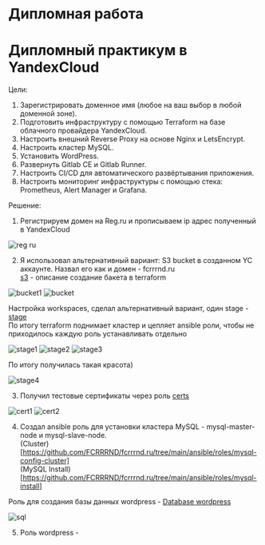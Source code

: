 # Дипломная работа

# Дипломный практикум в YandexCloud

Цели:

1. Зарегистрировать доменное имя (любое на ваш выбор в любой доменной зоне).
2. Подготовить инфраструктуру с помощью Terraform на базе облачного провайдера YandexCloud.
3. Настроить внешний Reverse Proxy на основе Nginx и LetsEncrypt.
4. Настроить кластер MySQL.
5. Установить WordPress.
6. Развернуть Gitlab CE и Gitlab Runner.
7. Настроить CI/CD для автоматического развёртывания приложения.
8. Настроить мониторинг инфраструктуры с помощью стека: Prometheus, Alert Manager и Grafana.

Решение:

1. Регистрируем домен на Reg.ru и прописываем ip адрес полученный в YandexCloud

![reg ru](https://user-images.githubusercontent.com/93032289/196037780-8218243f-41e2-4222-af4e-73064b10fb13.png)

2. Я использовал альтернативный вариант: S3 bucket в созданном YC аккаунте. Назвал его как и домен - fcrrrnd.ru    
[s3](https://github.com/FCRRRND/fcrrrnd.ru/tree/main/terraform/s3) - описание создание бакета в terraform

![bucket1](https://user-images.githubusercontent.com/93032289/196038031-7cd8b72f-0b3f-4c21-bae5-00937a84a32c.png)
![bucket](https://user-images.githubusercontent.com/93032289/196038033-c61f3ee8-c9fd-463b-9cea-430489a46ab6.png)

Настройка workspaces, сделал альтернативный вариант, один stage - [stage](https://github.com/FCRRRND/fcrrrnd.ru/tree/main/terraform/stage)    
По итогу terraform поднимает кластер и цепляет ansible роли, чтобы не приходилось каждую роль устанавливать отдельно

![stage1](https://user-images.githubusercontent.com/93032289/196038333-db12c1cb-f358-46b6-bc41-14acf8cd0d56.png)
![stage2](https://user-images.githubusercontent.com/93032289/196038334-7362ba94-82e6-451a-bbb7-609939028683.png)
![stage3](https://user-images.githubusercontent.com/93032289/196038335-60f31383-ba19-459f-8a7f-5938030dcc46.png)

По итогу получилась такая красота)

![stage4](https://user-images.githubusercontent.com/93032289/196038336-94ad1b50-8e4a-4bc5-86b0-730f2863d1b2.png)

3. Получил тестовые сертификаты через роль [certs](https://github.com/FCRRRND/fcrrrnd.ru/tree/main/ansible/roles/nginx-proxy-install)

![cert1](https://user-images.githubusercontent.com/93032289/196038668-5f6e2fb3-3920-41b8-ad96-d6881859ae8f.png)
![cert2](https://user-images.githubusercontent.com/93032289/196038669-d49d43a8-cf6d-4bfc-b453-a67c9c279f10.png)

4. Создал ansible роль для установки кластера MySQL - mysql-master-node и mysql-slave-node.    
(Cluster)[https://github.com/FCRRRND/fcrrrnd.ru/tree/main/ansible/roles/mysql-config-cluster]    
(MySQL Install)[https://github.com/FCRRRND/fcrrrnd.ru/tree/main/ansible/roles/mysql-install]   

Роль для создания базы данных wordpress - [Database wordpress](https://github.com/FCRRRND/fcrrrnd.ru/tree/main/ansible/roles/create-wordpress-db)

![sql](https://user-images.githubusercontent.com/93032289/196038978-8b3b63f4-7dfe-4d0c-99e0-28f87d884527.png)

5. Роль wordpress - 




